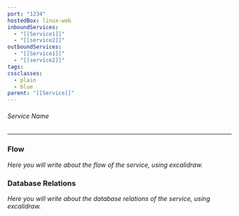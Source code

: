 ```yaml
---
port: "1234"
hostedBox: linux-web
inboundServices:
  - "[[Service1]]"
  - "[[service2]]"
outboundServices:
  - "[[Service1]]"
  - "[[service2]]"
tags: 
cssclasses:
  - plain
  - blue
parent: "[[Service]]"
---
```

###### Service Name
----

### Flow
*Here you will write about the flow of the service, using excalidraw.*


### Database Relations
*Here you will write about the database relations of the service, using excalidraw.*